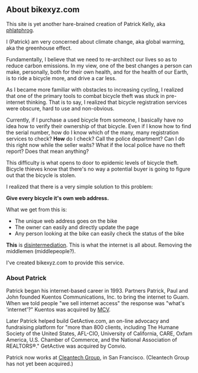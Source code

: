 ## About bikexyz.com

This site is yet another hare-brained creation of Patrick Kelly, aka [phlatphrog](http://twitter.com/phlatphrog).

I (Patrick) am very concerned about climate change, aka global warming, aka the
greenhouse effect.

Fundamentally, I believe that we need to re-architect our lives so as to reduce
carbon emissions. In my view, one of the best changes a person can make,
personally, both for their own health, and for the health of our Earth, is to
ride a bicycle more, and drive a car less.

As I became more familiar with obstacles to increasing cycling, I realized that
one of the primary tools to combat bicycle theft was stuck in pre-internet
thinking. That is to say, I realized that bicycle registration services were
obscure, hard to use and non-obvious.

Currently, if I purchase a used bicycle from someone, I basically have no idea how to verify
their ownership of that bicycle. Even if I know how to find the serial number, how do I know
which of the many, many registration services to check? **How** do I check? Call the police
department? Can I do this right now while the seller waits? What if the local police have no
theft report? Does that mean anything?

This difficulty is what opens to door to epidemic levels of bicycle theft.
Bicycle thieves know that there's no way a potential buyer is going to figure out
that the bicycle is stolen.

I realized that there is a very simple solution to this problem:

**Give every bicycle it's own web address.**

What we get from this is:

* The unique web address goes on the bike
* The owner can easily and directly update the page
* Any person looking at the bike can easily check the status of the bike 

**This** is [disintermediation](http://en.wikipedia.org/wiki/Disintermediation).
This is what the internet is all about. Removing the middlemen (middlepeople?).

I've created bikexyz.com to provide this service.


### About Patrick
 
Patrick began his internet-based career in 1993.
Partners Patrick, Paul and John founded Kuentos Communications, Inc. to bring 
the internet to Guam. When we told people
"we sell internet access" the response was "what's 'internet'?"
Kuentos was acquired by [MCV](http://www.mcvguam.com).

Later Patrick helped build GetActive.com, an on-line advocacy and fundraising platform 
for "more than 800 clients, including The Humane Society of the United States, AFL-CIO, University of California, CARE, Oxfam America, U.S. Chamber of Commerce, and the National Association of REALTORS®."
GetActive was acquired by Convio.

Patrick now works at [Cleantech Group](http://www.cleantech.com), in San
Francisco. (Cleantech Group has not yet been acquired.)


